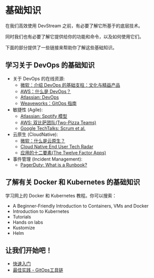 # 基础知识

在我们高效使用 DevStream 之前，有必要了解它所基于的底层技术。

同时我们也有必要了解它提供给你的功能和命令，以及如何使用它们。

下面的部分提供了一些链接来帮助你了解这些基础知识。

## 学习关于 DevOps 的基础知识

- 关于 DevOps 的在线资源:
    - [微软：介绍 DevOps 的基础支柱：文化与精益产品](https://docs.microsoft.com/zh-cn/learn/modules/introduce-foundation-pillars-devops/)
    - [AWS：什么是 DevOps？](https://aws.amazon.com/cn/devops/what-is-devops/)
    - [Atlassian: DevOps](https://www.atlassian.com/zh/devops)
    - [Weaveworks：GitOps 指南](https://www.weave.works/technologies/gitops/)
- 敏捷性 (Agile):
    - [Atlassian: Spotify 模型](https://www.atlassian.com/zh/agile/agile-at-scale/spotify)
    - [AWS: 双比萨团队(Two-Pizza Teams)](https://docs.aws.amazon.com/zh_cn/whitepapers/latest/introduction-devops-aws/two-pizza-teams.html)
    - [Google TechTalks: Scrum et al.](https://www.youtube.com/watch?v=IyNPeTn8fpo)
- 云原生 (CloudNative):
    - [微软：什么是云原生？](https://docs.microsoft.com/zh-cn/dotnet/architecture/cloud-native/definition)
    - [Cloud Native End User Tech Radar](https://radar.cncf.io/)
    - [应用的十二要素(The Twelve Factor Apps)](https://12factor.net/zh_cn/)
- 事件管理 (Incident Management):
    - [PagerDuty: What is a Runbook?](https://www.pagerduty.com/resources/learn/what-is-a-runbook/)

## 了解有关 Docker 和 Kubernetes 的基础知识

学习网上的 Docker 和 Kubernetes 教程。你可以搜索：

- A Beginner-Friendly Introduction to Containers, VMs and Docker
- Introduction to Kubernetes
- Tutorials
- Hands on labs
- Kustomize
- Helm

## 让我们开始吧！

- [快速入门](./quickstart.zh.md)
- [最佳实践 - GitOps工具链](./best-practices/gitops.zh.md)
